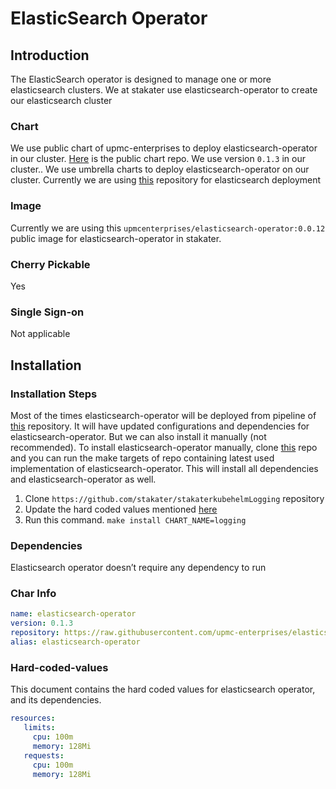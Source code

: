 # ElasticSearch Operator

## Introduction

The ElasticSearch operator is designed to manage one or more elasticsearch clusters. We at stakater use elasticsearch-operator to create our elasticsearch cluster

### Chart

We use public chart of upmc-enterprises to deploy elasticsearch-operator in our cluster. [Here](https://github.com/upmc-enterprises/elasticsearch-operator/tree/master/charts/elasticsearch-operator) is the public chart repo. We use version `0.1.3` in our cluster.. We use umbrella charts to deploy elasticsearch-operator on our cluster. Currently we are using [this](https://github.com/stakater/stakaterkubelogging) repository for elasticsearch deployment

### Image

Currently we are using this `upmcenterprises/elasticsearch-operator:0.0.12` public image for elasticsearch-operator in stakater.

### Cherry Pickable

Yes

### Single Sign-on

Not applicable

## Installation

### Installation Steps

Most of the times elasticsearch-operator will be deployed from pipeline of [this](https://github.com/stakater/stakaterkubehelmLogging) repository. It will have updated configurations and dependencies for elasticsearch-operator. But we can also install it manually (not recommended). To install elasticsearch-operator manually, clone [this](https://github.com/stakater/stakaterkubehelmLogging) repo and you can run the make targets of repo containing latest used implementation of elasticsearch-operator. This will install all dependencies and elasticsearch-operator as well.

1. Clone `https://github.com/stakater/stakaterkubehelmLogging` repository
2. Update the hard coded values mentioned [here](#Hard-coded-values)
3. Run this command. `make install CHART_NAME=logging`

### Dependencies

Elasticsearch operator doesn’t require any dependency to run

### Char Info

```yaml
name: elasticsearch-operator
version: 0.1.3
repository: https://raw.githubusercontent.com/upmc-enterprises/elasticsearch-operator/master/charts
alias: elasticsearch-operator
```

### Hard-coded-values

This document contains the hard coded values for elasticsearch operator, and its dependencies.

```yaml
resources:
   limits:
     cpu: 100m
     memory: 128Mi
   requests:
     cpu: 100m
     memory: 128Mi
```